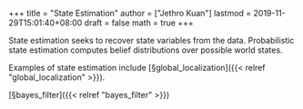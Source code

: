 +++
title = "State Estimation"
author = ["Jethro Kuan"]
lastmod = 2019-11-29T15:01:40+08:00
draft = false
math = true
+++

State estimation seeks to recover state variables from the data.
Probabilistic state estimation computes belief distributions over
possible world states.

Examples of state estimation include [§global\_localization]({{< relref "global_localization" >}}).

[§bayes\_filter]({{< relref "bayes_filter" >}})
